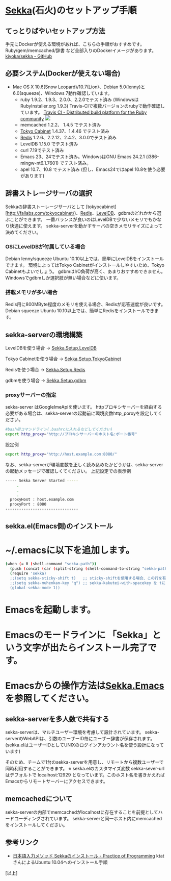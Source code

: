 # [Sekka](https://github.com/kiyoka/sekka)(石火)のセットアップ手順

## てっとりばやいセットアップ方法
手元にDockerが使える環境があれば、こちらの手順がおすすめです。Ruby/gem/memcached/辞書 など全部入りのDockerイメージがあります。
 [kiyoka/sekka - GitHub](http://github.com/kiyoka/sekka)


## 必要システム(Dockerが使えない場合)
- Mac OS X 10.6(Snow Leopard)/10.7(Lion)、Debian 5.0(lenny)と6.0(squeeze)、Windows 7動作確認しています。
  - ruby          1.9.2、1.9.3、2.0.0、2.2.0でテスト済み (WindowsはRubyInstaller.org 1.9.3)
    Travis-CIで複数バージョンのrubyで動作確認しています。 [Travis CI - Distributed build platform for the Ruby community](http://travis-ci.org/#!/kiyoka/sekka/builds/85100)
 ![](http://travis-ci.org/kiyoka/sekka.png)
  - memcached     1.2.2、 1.4.5 でテスト済み
  - [Tokyo Cabinet](http://fallabs.com/tokyocabinet/) 1.4.37、1.4.46 でテスト済み
  - [Redis](http://redis.io/)         1.2.6、2.2.12、2.4.2、3.0.0でテスト済み
  - LevelDB       1.15.0 でテスト済み
  - curl          7.19でテスト済み
  - Emacs         23、24でテスト済み。WindowsはGNU Emacs 24.2.1 (i386-mingw-nt6.1.7601) でテスト済み。
  - apel          10.7、10.8 でテスト済み (但し、Emacs24ではapel 10.8を使う必要があります)

## 辞書ストレージサーバの選択
Sekkaの辞書ストーレージサーバとして [tokyocabinet][http://fallabs.com/tokyocabinet/)、[Redis](http://redis.io/)、[LevelDB](http://leveldb.org/)、gdbmのどれかから選ぶことができます。
一番バランスが良いのはLevelDBで少ないメモリでもかなり快適に使えます。
sekka-serverを動かすサーバの空きメモリサイズによって決めてください。

### OSにLevelDBが付属している場合
Debian lenny/squeeze Ubuntu 10.10以上では、簡単にLevelDBをインストールできます。
環境によってはTokyo Cabinetがインストールしやすいため、Tokyo Cabinetもよいでしょう。
gdbmはI/O負荷が高く、あまりおすすめできません。Windowsでgdbmしか選択肢が無い場合などに使います。

### 搭載メモリが多い場合
Redis用に800MByte程度のメモリを使える場合、Redisが応答速度が良いです。
Debian       squeeze Ubuntu 10.10以上では、簡単にRedisをインストールできます。

## sekka-serverの環境構築
LevelDBを使う場合
→ [Sekka.Setup.LevelDB](Sekka.Setup.LevelDB.md)

Tokyo Cabinetを使う場合
→ [Sekka.Setup.TokyoCabinet](Sekka.Setup.TokyoCabinet.md)

Redisを使う場合
→ [Sekka.Setup.Redis](Sekka.Setup.Redis.md)

gdbmを使う場合
→ [Sekka.Setup.gdbm](Sekka.Setup.gdbm.md)


### proxyサーバーの指定
sekka-server はGoogleImeApiを使います。
httpプロキシサーバーを経由する必要がある場合は、sekka-serverの起動前に環境変数http_porxyを設定してください。
```bash
#bash用コマンドライン(.bashrcに入れるなどしてください)
export http_proxy="http://プロキシサーバーのホスト名:ポート番号"
```

 設定例
```bash
export http_proxy="http://host.example.com:8080/"
```

なお、sekka-serverが環境変数を正しく読み込めたかどうかは、sekka-serverの起動メッセージで確認しくてください。
 上記設定での表示例
```bash
----- Sekka Server Started -----
     .
     .
     .
  proxyHost : host.example.com
  proxyPort : 8080
--------------------------------
```


## sekka.el(Emacs側)のインストール
# ~/.emacsに以下を追加します。
```bash
(when (= 0 (shell-command "sekka-path"))
  (push (concat (car (split-string (shell-command-to-string "sekka-path"))) "/emacs") load-path)
  (require 'sekka)
  ;;(setq sekka-sticky-shift t)   ;; sticky-shiftを使用する場合、この行を有効にする
  ;;(setq sekka-muhenkan-key "q") ;; sekka-kakutei-with-spacekey を tにした時専用。"q"キーで即無変換にする。
  (global-sekka-mode 1))
```
# Emacsを起動します。
# Emacsのモードラインに 「Sekka」という文字が出たらインストール完了です。
# Emacsからの操作方法は[Sekka.Emacs](Sekka.Emacs.md)を参照してください。


## sekka-serverを多人数で共有する
sekka-serverは、マルチユーザー環境を考慮して設計されています。
sekka-serverのWebAPIは、引数のユーザーID毎にユーザー辞書が保存されます。
(sekka.elはユーザーIDとしてUNIXのログインアカウント名を使う設計になっています)

そのため、チームで1台のsekka-serverを用意し、リモートから複数ユーザーで同時利用することができます。
※ sekka.elのカスタマイズ変数 sekka-sever-url はデフォルトで localhost:12929 となっています。このホスト名を書きかえればEmacsからリモートサーバーにアクセスできます。


## memcachedについて
sekka-serverの内部でmemcachedがlocalhostに存在することを前提としてハードコーディングされています。
sekka-serverと同一ホスト内にmemcachedをインストールしてください。

## 参考リンク
- [日本語入力メソッド Sekkaのインストール - Practice of Programming](http://d.hatena.ne.jp/ktat/20110210/1297276515)
 ktatさんによるUbuntu 10.04へのインストール手順

[以上]
